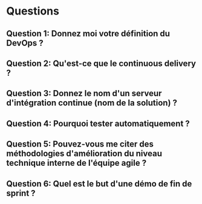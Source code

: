 # Questions

## Question 1: Donnez moi votre définition du DevOps ?

## Question 2: Qu'est-ce que le continuous delivery ?

## Question 3: Donnez le nom d'un serveur d'intégration continue (nom de la solution) ?

## Question 4: Pourquoi tester automatiquement ?

## Question 5: Pouvez-vous me citer des méthodologies d'amélioration du niveau technique interne de l'équipe agile ?

## Question 6: Quel est le but d'une démo de fin de sprint ?
